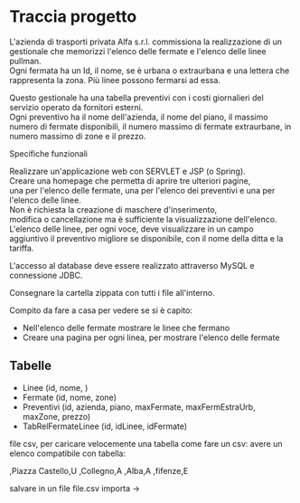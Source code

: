 # Traccia progetto

L'azienda di trasporti privata Alfa s.r.l. commissiona la realizzazione di un gestionale 
che memorizzi l'elenco delle fermate e l'elenco delle linee pullman.  
Ogni fermata ha un Id, il nome, se è urbana o extraurbana e una lettera che rappresenta la zona. 
Più linee possono fermarsi ad essa.

Questo gestionale ha una tabella preventivi con i costi giornalieri del servizio 
operato da fornitori esterni.  
Ogni preventivo ha il nome dell'azienda, 
il nome del piano, il massimo numero di fermate disponibili, il  numero massimo 
di fermate extraurbane, in numero massimo di zone e il prezzo.

Specifiche funzionali

Realizzare un'applicazione web con SERVLET e JSP (o Spring).  
Creare una homepage che permetta di aprire tre ulteriori pagine,  
una per l'elenco delle fermate, una per l'elenco dei preventivi 
e una per l'elenco delle linee.  
Non è richiesta la creazione di maschere d'inserimento,  
modifica o cancellazione ma è sufficiente la visualizzazione dell'elenco.  
L'elenco delle linee, per ogni voce, deve visualizzare in un campo aggiuntivo 
il preventivo migliore se disponibile, con il nome della ditta e la tariffa.

L'accesso al database deve essere realizzato attraverso MySQL e connessione JDBC.

Consegnare la cartella zippata con tutti i file all'interno.

Compito da fare a casa per vedere se si è capito:
- Nell'elenco delle fermate mostrare le linee che fermano
- Creare una pagina per ogni linea, per mostrare l'elenco delle fermate

## Tabelle
- Linee (id, nome, )
- Fermate (id, nome, zone)
- Preventivi (id, azienda, piano, maxFermate, maxFermEstraUrb, maxZone, prezzo)
- TabRelFermateLinee (id, idLinee, idFermate)

file csv, per caricare velocemente una tabella
come fare un csv:
avere un elenco compatibile con tabella:

,Piazza Castello,U
,Collegno,A
,Alba,A
,fifenze,E

salvare in un file file.csv
importa ->